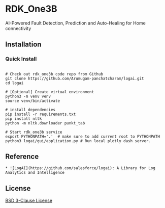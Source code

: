 # RDK_One3B
AI-Powered Fault Detection, Prediction and Auto-Healing for Home connectivity


## Installation

### Quick Install

```shell

# Check out rdk_one3b code repo from Github
git clone https://github.com/Arumugam-panchatcharam/logai.git
cd logai

# [Optional] Create virtual environment
python3 -m venv venv
source venv/bin/activate

# install dependencies
pip install -r requirements.txt
pip install nltk
python -m nltk.downloader punkt_tab

# Start rdk_one3b service
export PYTHONPATH='.'  # make sure to add current root to PYTHONPATH
python3 logai/gui/application.py # Run local plotly dash server.

```


## Reference
    * ![LogAI](https://github.com/salesforce/logai): A Library for Log Analytics and Intelligence
## License
[BSD 3-Clause License](LICENSE.txt)